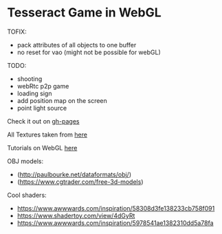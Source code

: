 # Tesseract Game in WebGL

TOFIX:

* pack attributes of all objects to one buffer
* no reset for vao (might not be possible for webGL)

TODO:

* shooting
* webRtc p2p game
* loading sign
* add position map on the screen
* point light source

Check it out on [gh-pages](https://xmanatee.github.io/tesseract)

All Textures taken from [here](https://3dtextures.me/category/lava)

Tutorials on WebGL [here](https://developer.mozilla.org/en-US/docs/Web/API/WebGL_API/Tutorial/Getting_started_with_WebGL)

OBJ models:
* (http://paulbourke.net/dataformats/obj/)
* (https://www.cgtrader.com/free-3d-models)


Cool shaders:
* https://www.awwwards.com/inspiration/58308d3fe138233cb758f091
* https://www.shadertoy.com/view/4dGyRt
* https://www.awwwards.com/inspiration/5978541ae1382310dd5a78fa
    